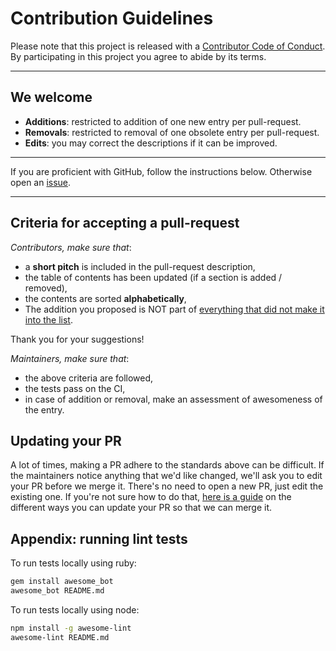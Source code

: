 # Contribution Guidelines

Please note that this project is released with a
[Contributor Code of Conduct](CODE_OF_CONDUCT.md). By participating in this
project you agree to abide by its terms.

---

## We welcome

- **Additions**: restricted to addition of one new entry per pull-request.
- **Removals**: restricted to removal of one obsolete entry per pull-request.
- **Edits**: you may correct the descriptions if it can be improved.

---

If you are proficient with GitHub, follow the instructions below. Otherwise open an [issue](https://github.com/maehr/awesome-digital-history/issues/new/choose).

---

## Criteria for accepting a pull-request

_Contributors, make sure that_:

- a **short pitch** is included in the pull-request description,
- the table of contents has been updated (if a section is added / removed),
- the contents are sorted **alphabetically**,
- The addition you proposed is NOT part of [everything that did not make it into the list](https://github.com/maehr/awesome-digital-history/wiki).

Thank you for your suggestions!

_Maintainers, make sure that_:

- the above criteria are followed,
- the tests pass on the CI,
- in case of addition or removal, make an assessment of
  awesomeness of the entry.

## Updating your PR

A lot of times, making a PR adhere to the standards above can be difficult.
If the maintainers notice anything that we'd like changed, we'll ask you to
edit your PR before we merge it. There's no need to open a new PR, just edit
the existing one. If you're not sure how to do that,
[here is a guide](https://github.com/RichardLitt/knowledge/blob/master/github/amending-a-commit-guide.md)
on the different ways you can update your PR so that we can merge it.

## Appendix: running lint tests

To run tests locally using ruby:

```bash
gem install awesome_bot
awesome_bot README.md
```

To run tests locally using node:

```bash
npm install -g awesome-lint
awesome-lint README.md
```
